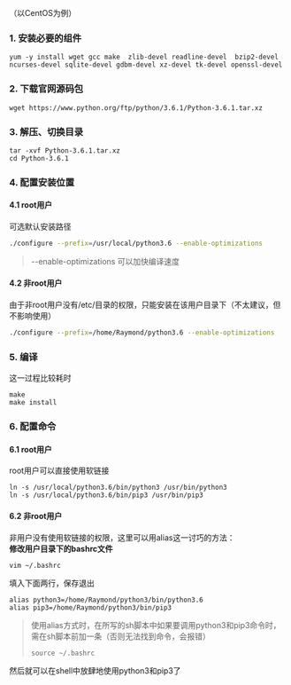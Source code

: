 
（以CentOS为例）
### 1. 安装必要的组件
```
yum -y install wget gcc make  zlib-devel readline-devel  bzip2-devel ncurses-devel sqlite-devel gdbm-devel xz-devel tk-devel openssl-devel
```

### 2. 下载官网源码包   
```
wget https://www.python.org/ftp/python/3.6.1/Python-3.6.1.tar.xz
```   
    

### 3. 解压、切换目录   
```
tar -xvf Python-3.6.1.tar.xz   
cd Python-3.6.1
```

### 4. 配置安装位置   
#### 4.1 root用户
可选默认安装路径  
``` bash
./configure --prefix=/usr/local/python3.6 --enable-optimizations
``` 
> --enable-optimizations 可以加快编译速度     

#### 4.2 非root用户
由于非root用户没有/etc/目录的权限，只能安装在该用户目录下（不太建议，但不影响使用）   
``` bash
./configure --prefix=/home/Raymond/python3.6 --enable-optimizations
```   
   
### 5. 编译 
这一过程比较耗时
```
make
make install
```  

### 6. 配置命令
#### 6.1 root用户
root用户可以直接使用软链接
```
ln -s /usr/local/python3.6/bin/python3 /usr/bin/python3
ln -s /usr/local/python3.6/bin/pip3 /usr/bin/pip3
```
#### 6.2 非root用户
非用户没有使用软链接的权限，这里可以用alias这一讨巧的方法：   
**修改用户目录下的bashrc文件**
```
vim ~/.bashrc
```
填入下面两行，保存退出   
```
alias python3=/home/Raymond/python3/bin/python3.6
alias pip3=/home/Raymond/python3/bin/pip3
```  
   
> 使用alias方式时，在所写的sh脚本中如果要调用python3和pip3命令时，需在sh脚本前加一条（否则无法找到命令，会报错）
>```
>source ~/.bashrc
>```

然后就可以在shell中放肆地使用python3和pip3了




